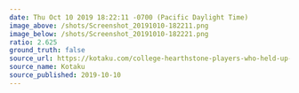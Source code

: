 ```yaml
---
date: Thu Oct 10 2019 18:22:11 -0700 (Pacific Daylight Time)
image_above: /shots/Screenshot_20191010-182211.png
image_below: /shots/Screenshot_20191010-182221.png
ratio: 2.625
ground_truth: false
source_url: https://kotaku.com/college-hearthstone-players-who-held-up-free-hong-kong-1838953931
source_name: Kotaku
source_published: 2019-10-10
---
```

